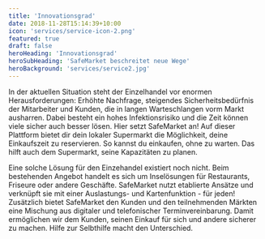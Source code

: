 ```yaml
---
title: 'Innovationsgrad'
date: 2018-11-28T15:14:39+10:00
icon: 'services/service-icon-2.png'
featured: true
draft: false
heroHeading: 'Innovationsgrad'
heroSubHeading: 'SafeMarket beschreitet neue Wege'
heroBackground: 'services/service2.jpg'
---
```


In der aktuellen Situation steht der Einzelhandel vor enormen Herausforderungen: Erhöhte Nachfrage, steigendes Sicherheitsbedürfnis der Mitarbeiter und Kunden, die in langen Warteschlangen vorm Markt ausharren. Dabei besteht ein hohes Infektionsrisiko und die Zeit können viele sicher auch besser lösen. Hier setzt SafeMarket an! Auf dieser Plattform bietet dir dein lokaler Supermarkt die Möglichkeit, deine Einkaufszeit zu reservieren. So kannst du einkaufen, ohne zu warten. Das hilft auch dem Supermarkt, seine Kapazitäten zu planen. 

Eine solche Lösung für den Einzehandel existiert noch nicht. Beim bestehenden Angebot handelt es sich um Inselösungen für Restaurants, Friseure oder andere Geschäfte. SafeMarket nutzt etablierte Ansätze und verknüpft sie mit einer Auslastungs- und Kartenfunktion - für jeden! Zusätzlich bietet SafeMarket den Kunden und den teilnehmenden Märkten eine Mischung aus digitaler und telefonischer Terminvereinbarung. Damit ermöglichen wir dem Kunden, seinen Einkauf für sich und andere sicherer zu machen. Hilfe zur Selbthilfe macht den Unterschied.
